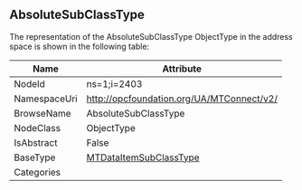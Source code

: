 <!-- objecttype -->
## AbsoluteSubClassType
  
<!-- end of text -->
The representation of the AbsoluteSubClassType ObjectType in the address space is shown in the following table:  

|Name|Attribute|
|---|---|
|NodeId|ns=1;i=2403|
|NamespaceUri|http://opcfoundation.org/UA/MTConnect/v2/|
|BrowseName|AbsoluteSubClassType|
|NodeClass|ObjectType|
|IsAbstract|False|
|BaseType|[MTDataItemSubClassType](../../ObjectTypes/MTDataItemSubClassType/readme.md)|
|Categories||


